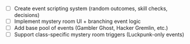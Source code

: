 - [ ] Create event scripting system (random outcomes, skill checks, decisions)
- [ ]  Implement mystery room UI + branching event logic
- [ ]  Add base pool of events (Gambler Ghost, Hacker Gremlin, etc.)
- [ ]  Support class-specific mystery room triggers (Luckpunk-only events)